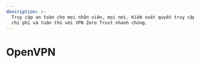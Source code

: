 ```yaml
---
description: >-
  Truy cập an toàn cho mọi nhân viên, mọi nơi. Kiểm soát quyền truy cập, giảm
  chi phí và tuân thủ với VPN Zero Trust nhanh chóng.
---
```


# OpenVPN

